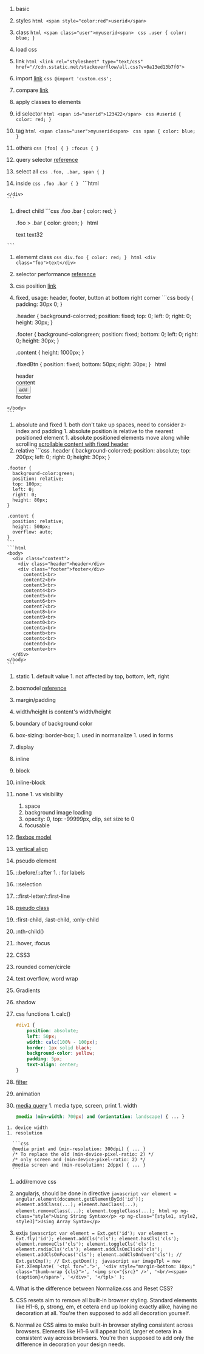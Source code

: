 1. basic
  1. styles
    ```html
    <span style="color:red">userid</span>
    ```
  
  1. class
    ```html
    <span class="user">myuserid<span>
    ```
    ```css
    .user {
      color: blue;
    }
    ```

1. load css
  1. link
    ```html
    <link rel="stylesheet" type="text/css" href="//cdn.sstatic.net/stackoverflow/all.css?v=0a13ed13b7f0">
    ```
    
  2. import [link](http://webdesign.about.com/od/beginningcss/f/css_import_link.htm)
    ```css
    @import 'custom.css';
    ```
    
  1. compare [link](http://webdesign.about.com/od/beginningcss/f/css_import_link.htm)
1. apply classes to elements
  1. id selector
    ```html
    <span id="userid">123422</span>
    ```
    ```css
    #userid {
      color: red;
    }
    ```
    
  1. tag
    ```html
    <span class="user">myuserid<span>
    ```
    ```css
    span {
      color: blue;
    }
    ```
  
  1. others
    ```css
    [foo] {
    }
    :focus {
    }
    ```

1. query selector [reference](http://www.w3schools.com/cssref/css_selectors.asp)
  1. select all
    ```css
    .foo, .bar, span {
    }
    ```
    
  1. inside
    ```css
    .foo .bar {
    }
    ```
    ```html
    <div class="foo">
      <div>
        <div class="bar">
        </div>
      </div>
    </div>
    ```
    
  1. direct child
    ```css
      .foo .bar {
        color: red;
      }
      
      .foo > .bar {
        color: green;
      }
    ```
    ```html
      <div class="foo">
        <span class="bar">text</span>
        <span class="ss">
          <span class="bar">text32</span>
        </span>
      </div>
    ```
  
  1. elememt class
    ```css
    div.foo {
      color: red;
    }
    ```
    ```html
    <div class="foo">text</div>
    ```

1. selector performance [reference](https://developer.mozilla.org/en-US/docs/Web/Guide/CSS/Writing_efficient_CSS)

1. css position [link](http://www.w3schools.com/css/css_positioning.asp)
  1. fixed, usage: header, footer, button at bottom right corner
    ```css
      body {
        padding: 30px 0;
      }
      
      .header {
        background-color:red;
        position: fixed;
        top: 0;
        left: 0;
        right: 0;
        height: 30px;
      }
      
      .footer {
        background-color:green;
        position: fixed;
        bottom: 0;
        left: 0;
        right: 0;
        height: 30px;
      }
      
      .content {
        height: 1000px;
      }
      
      .fixedBtn {
        position: fixed;
        bottom: 50px;
        right: 30px;
      }
    ```
    ```html
    <body>
      <div class="header">header</div>
      <div class="content">content</div>
      <button class="fixedBtn">add</button>
      <div class="footer">footer</div>
    </body>
    ```
    
  1. absolute and fixed
    1. both don't take up spaces, need to consider z-index and padding
    1. absolute position is relative to the nearest positioned element
    1. absolute positioned elements move along while scrolling [scrollable content with fixed header](http://stackoverflow.com/questions/11891065/css-only-scrollable-table-with-fixed-headers)
  1. relative
    ```css
    .header {
      background-color:red;
      position: absolute;
      top: 200px;
      left: 0;
      right: 0;
      height: 30px;
    }
    
    .footer {
      background-color:green;
      position: relative;
      top: 100px;
      left: 0;
      right: 0;
      height: 80px;
    }
    
    .content {
      position: relative;
      height: 500px;
      overflow: auto;
    }
    ```
    ```html
    <body>
      <div class="content">
        <div class="header">header</div>
        <div class="footer">footer</div>
          content1<br>
          content2<br>
          content3<br>
          content4<br>
          content5<br>
          content6<br>
          content7<br>
          content8<br>
          content9<br>
          content0<br>
          contenta<br>
          contentb<br>
          contentc<br>
          contentd<br>
          contente<br>
      </div>
    </body>
    ```
    
  1. static
    1. default value
    1. not affected by top, bottom, left, right
1. boxmodel [reference](http://www.w3schools.com/css/css_boxmodel.asp)
  1. margin/padding
  1. width/height is content's width/height
  1. boundary of background color
  1. box-sizing: border-box;
    1. used in normanalize
    1. used in forms
1. display
  1. inline
  1. block
  1. inline-block
  1. none
    1. vs visibility
      1. space
      1. background image loading
      1. opacity: 0, top: -99999px, clip, set size to 0
      1. focusable
  1. [flexbox model](https://developer.mozilla.org/en-US/docs/Web/CSS/CSS_Flexible_Box_Layout/Using_CSS_flexible_boxes)
1. [vertical align](https://css-tricks.com/centering-css-complete-guide/)
1. pseudo element
  1. ::before/::after
    1. : for labels
  1. ::selection
  1. ::first-letter/::first-line
1. [pseudo class](https://developer.mozilla.org/en-US/docs/Web/CSS/pseudo-classes)
  1. :first-child, :last-child, :only-child
  1. :nth-child()
  1. :hover, :focus
1. CSS3
  1. rounded corner/circle
  1. text overflow, word wrap
  1. Gradients
  1. shadow
  1. css functions
    1. calc()
    
      ```css
      #div1 {
          position: absolute;
          left: 50px;
          width: calc(100% - 100px);
          border: 1px solid black;
          background-color: yellow;
          padding: 5px;
          text-align: center;
      }
      ```

  1. [filter](https://developer.mozilla.org/en/docs/Web/CSS/filter)
  1. animation
  1. [media query](https://developer.mozilla.org/en-US/docs/Web/CSS/Media_Queries/Using_media_queries)
    1. media type, screen, print
    1. width
      ```css
      @media (min-width: 700px) and (orientation: landscape) { ... }
      ```
      
    1. device width
    1. resolution
    
      ```css
      @media print and (min-resolution: 300dpi) { ... }
      /* To replace the old (min-device-pixel-ratio: 2) */
      /* only screen and (min-device-pixel-ratio: 2) */
      @media screen and (min-resolution: 2dppx) { ... }
      ```

1. add/remove css
  1. angularjs, should be done in directive
    ```javascript
    var element = angular.element(document.getElementById('id'));
    element.addClass(...);
    element.hasClass(...);
    element.removeClass(...);
    element.toggleClass(...);
    ```
    ```html
    <p ng-class="style">Using String Syntax</p>
    <p ng-class="[style1, style2, style3]">Using Array Syntax</p>
    ```
    
  1. extjs
    ```javascript
    var element = Ext.get('id');
    var element = Ext.fly('id');
    element.addCls('cls');
    element.hasCls('cls');
    element.removeCls('cls');
    element.toggleCls('cls');
    element.radioCls('cls');
    element.addClsOnClick('cls');
    element.addClsOnFocus('cls');
    element.addClsOnOver('cls');
    // Ext.getCmp();
    // Ext.getDom();
    ```
    ```javascript
    var imageTpl = new Ext.XTemplate(
        '<tpl for=".">',
            '<div style="margin-bottom: 10px;" class="thumb-wrap {cls}">',
              '<img src="{src}" />',
              '<br/><span>{caption}</span>',
            '</div>',
        '</tpl>'
    );
    ```
    
1. What is the difference between Normalize.css and Reset CSS?
  1. CSS resets aim to remove all built-in browser styling. Standard elements like H1-6, p, strong, em, et cetera end up looking exactly alike, having no decoration at all. You're then supposed to add all decoration yourself.
  1. Normalize CSS aims to make built-in browser styling consistent across browsers. Elements like H1-6 will appear bold, larger et cetera in a consistent way across browsers. You're then supposed to add only the difference in decoration your design needs.
